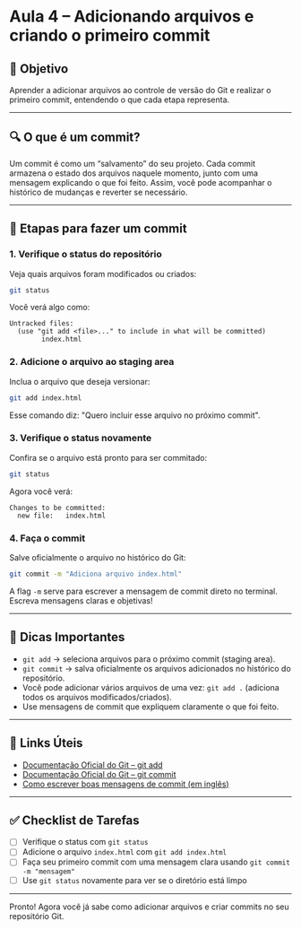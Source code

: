# Aula 4 – Adicionando arquivos e criando o primeiro commit

## 🎯 Objetivo
Aprender a adicionar arquivos ao controle de versão do Git e realizar o primeiro commit, entendendo o que cada etapa representa.

---

## 🔍 O que é um commit?
Um commit é como um “salvamento” do seu projeto. Cada commit armazena o estado dos arquivos naquele momento, junto com uma mensagem explicando o que foi feito. Assim, você pode acompanhar o histórico de mudanças e reverter se necessário.

---

## 🧪 Etapas para fazer um commit

### 1. Verifique o status do repositório
Veja quais arquivos foram modificados ou criados:
```bash
git status
```
Você verá algo como:
```
Untracked files:
  (use "git add <file>..." to include in what will be committed)
        index.html
```

### 2. Adicione o arquivo ao staging area
Inclua o arquivo que deseja versionar:
```bash
git add index.html
```
Esse comando diz: "Quero incluir esse arquivo no próximo commit".

### 3. Verifique o status novamente
Confira se o arquivo está pronto para ser commitado:
```bash
git status
```
Agora você verá:
```
Changes to be committed:
  new file:   index.html
```

### 4. Faça o commit
Salve oficialmente o arquivo no histórico do Git:
```bash
git commit -m "Adiciona arquivo index.html"
```
A flag `-m` serve para escrever a mensagem de commit direto no terminal. Escreva mensagens claras e objetivas!

---

## 🧠 Dicas Importantes
- `git add` → seleciona arquivos para o próximo commit (staging area).
- `git commit` → salva oficialmente os arquivos adicionados no histórico do repositório.
- Você pode adicionar vários arquivos de uma vez: `git add .` (adiciona todos os arquivos modificados/criados).
- Use mensagens de commit que expliquem claramente o que foi feito.

---

## 🔗 Links Úteis
- [Documentação Oficial do Git – git add](https://git-scm.com/docs/git-add)
- [Documentação Oficial do Git – git commit](https://git-scm.com/docs/git-commit)
- [Como escrever boas mensagens de commit (em inglês)](https://cbea.ms/git-commit/)

---

## ✅ Checklist de Tarefas
- [ ] Verifique o status com `git status`
- [ ] Adicione o arquivo `index.html` com `git add index.html`
- [ ] Faça seu primeiro commit com uma mensagem clara usando `git commit -m "mensagem"`
- [ ] Use `git status` novamente para ver se o diretório está limpo

---

Pronto! Agora você já sabe como adicionar arquivos e criar commits no seu repositório Git.